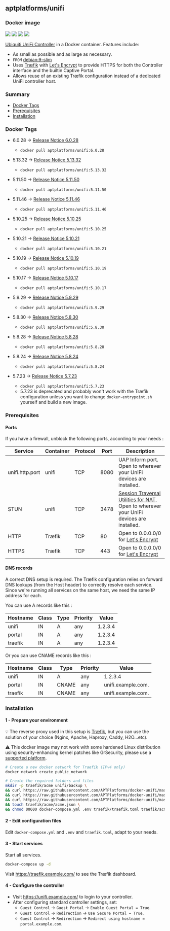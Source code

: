 ## aptplatforms/unifi

### Docker image

[![][microbadger-img]](https://microbadger.com/images/aptplatforms/unifi:latest)
[![][shields-automated-img]](https://hub.docker.com/r/aptplatforms/unifi/builds/)
[![][shields-pulls-img]](https://hub.docker.com/r/aptplatforms/unifi/)
[![][shields-stars-img]](https://hub.docker.com/r/aptplatforms/unifi/)


[Ubiquiti UniFi Controller] in a Docker container. Features include:

- As small as possible and as large as necessary.
- `FROM` [debian:9-slim]
- Uses [Tr&aelig;fik] with [Let's Encrypt] to provide HTTPS for both the
  Controller interface and the builtin Captive Portal.
- Allows reuse of an existing Tr&aelig;fik configuration instead of a
  dedicated UniFi controller host.

### Summary

- [Docker Tags](#docker-tags)
- [Prerequisites](#prerequisites)
- [Installation](#installation)


### Docker Tags

- 6.0.28  &rarr; [Release Notice 6.0.28]
    - `docker pull aptplatforms/unifi:6.0.28`

- 5.13.32 &rarr; [Release Notice 5.13.32]
    - `docker pull aptplatforms/unifi:5.13.32`

- 5.11.50 &rarr; [Release Notice 5.11.50]
    - `docker pull aptplatforms/unifi:5.11.50`

- 5.11.46 &rarr; [Release Notice 5.11.46]
    - `docker pull aptplatforms/unifi:5.11.46`

- 5.10.25 &rarr; [Release Notice 5.10.25]
    - `docker pull aptplatforms/unifi:5.10.25`

- 5.10.21 &rarr; [Release Notice 5.10.21]
    - `docker pull aptplatforms/unifi:5.10.21`

- 5.10.19 &rarr; [Release Notice 5.10.19]
    - `docker pull aptplatforms/unifi:5.10.19`

- 5.10.17 &rarr; [Release Notice 5.10.17]
    - `docker pull aptplatforms/unifi:5.10.17`

- 5.9.29 &rarr; [Release Notice 5.9.29]
    - `docker pull aptplatforms/unifi:5.9.29`

- 5.8.30 &rarr; [Release Notice 5.8.30]
    - `docker pull aptplatforms/unifi:5.8.30`

- 5.8.28 &rarr; [Release Notice 5.8.28]
    - `docker pull aptplatforms/unifi:5.8.28`

- 5.8.24 &rarr; [Release Notice 5.8.24]
    - `docker pull aptplatforms/unifi:5.8.24`

- 5.7.23 &rarr; [Release Notice 5.7.23]
    - `docker pull aptplatforms/unifi:5.7.23`
    - 5.7.23 is deprecated and probably won't work with the Tr&aelig;fik
      configuration unless you want to change `docker-entrypoint.sh` yourself and build a new image.

### Prerequisites

#### Ports

If you have a firewall, unblock the following ports, according to your needs :

| Service | Container | Protocol | Port | Description |
| ------- | --------- | -------- | ---- | ----------- |
| unifi.http.port | unifi | TCP | 8080 | UAP Inform port. Open to wherever your UniFi devices are installed. |
| STUN | unifi | TCP | 3478 | [Session Traversal Utilities for NAT]. Open to wherever your UniFi devices are installed. |
| HTTP | Tr&aelig;fik | TCP | 80 | Open to 0.0.0.0/0 for [Let's Encrypt] |
| HTTPS | Tr&aelig;fik | TCP | 443 | Open to 0.0.0.0/0 for [Let's Encrypt] |

#### DNS records

A correct DNS setup is required. The Tr&aelig;fik configuration relies on
forward DNS lookups (from the Host header) to correctly resolve each service.
Since we're running all services on the same host, we need the same IP address
for each.

You can use A records like this :

| Hostname | Class | Type | Priority | Value |
| -------- | ----- | ---- | -------- | ----- |
| unifi | IN | A | any | 1.2.3.4 |
| portal | IN | A | any | 1.2.3.4 |
| traefik | IN | A | any | 1.2.3.4 |

Or you can use CNAME records like this :

| Hostname | Class | Type | Priority | Value |
| -------- | ----- | ---- | -------- | ----- |
| unifi | IN | A | any | 1.2.3.4 |
| portal | IN | CNAME | any | unifi.example.com. |
| traefik | IN | CNAME | any | unifi.example.com. |

### Installation

#### 1 - Prepare your environment

:bulb: The reverse proxy used in this setup is [Tr&aelig;fik], but you can use the solution of your choice (Nginx, Apache, Haproxy, Caddy, H2O...etc).

:warning: This docker image may not work with some hardened Linux distribution using security-enhancing kernel patches like GrSecurity, please use a [supported platform].

```bash
# Create a new docker network for Traefik (IPv4 only)
docker network create public_network

# Create the required folders and files
mkdir -p traefik/acme unifi/backup \
&& curl https://raw.githubusercontent.com/APTPlatforms/docker-unifi/master/docker-compose.sample.yml -o docker-compose.yml \
&& curl https://raw.githubusercontent.com/APTPlatforms/docker-unifi/master/sample.env -o .env \
&& curl https://raw.githubusercontent.com/APTPlatforms/docker-unifi/master/traefik.sample.toml -o traefik/traefik.toml \
&& touch traefik/acme/acme.json \
&& chmod 00600 docker-compose.yml .env traefik/traefik.toml traefik/acme/acme.json
```

#### 2 - Edit configuration files

Edit `docker-compose.yml` and `.env` and `traefik.toml`, adapt to your needs.

#### 3 - Start services

Start all services.

```bash
docker-compose up -d
```

Visit <https://traefik.example.com/> to see the Tr&aelig;fik dashboard.

#### 4 - Configure the controller

- Visit <https://unifi.example.com/> to login to your controller.
- After configuring standard controller settings, set:
    - `Guest Control` &rarr; `Guest Portal` &rarr; `Enable Guest Portal = True`.
    - `Guest Control` &rarr; `Redirection` &rarr; `Use Secure Portal = True`.
    - `Guest Control` &rarr; `Redirection` &rarr; `Redirect using hostname = portal.example.com`.

[microbadger-img]: https://images.microbadger.com/badges/image/aptplatforms/unifi:latest.svg
[shields-automated-img]: https://img.shields.io/docker/automated/aptplatforms/unifi.svg
[shields-pulls-img]: https://img.shields.io/docker/pulls/aptplatforms/unifi.svg
[shields-stars-img]: https://img.shields.io/docker/stars/aptplatforms/unifi.svg

[debian:9-slim]: https://hub.docker.com/\_/debian/
[Tr&aelig;fik]: https://traefik.io/
[Let's Encrypt]: https://letsencrypt.org/
[Session Traversal Utilities for NAT]: https://help.ubnt.com/hc/en-us/articles/115015457668-UniFi-Troubleshooting-STUN-Communication-Errors#whatisstun
[supported platform]: https://docs.docker.com/install/#supported-platforms

[Ubiquiti UniFi Controller]: https://www.ui.com/download/unifi/default/default/unifi-network-controller-51332-debianubuntu-linux-and-unifi-cloud-key
[Release Notice 6.0.28]: https://community.ui.com/releases/UniFi-Network-Controller-6-0-28/23c77a99-0957-449a-b3c0-58a37d4df81f
[Release Notice 5.13.32]: https://community.ui.com/releases/UniFi-Network-Controller-5-13-32/85eee834-c987-4875-8de2-51c6842d7bd3
[Release Notice 5.11.50]: https://community.ui.com/releases/UniFi-Network-Controller-5-11-50/1728a1f1-f0a8-45dd-a2e2-95abcfc50dab
[Release Notice 5.11.46]: https://community.ui.com/releases/UniFi-Network-Controller-5-11-46/1984aaf0-7243-4257-af83-70126714613e
[Release Notice 5.10.25]: https://community.ui.com/releases/UniFi-Network-Controller-Stable-5-10-25/fc76945d-c918-4d8d-8cd1-094d05287f45
[Release Notice 5.10.21]: https://community.ubnt.com/t5/UniFi-Updates-Blog/UniFi-Network-Controller-5-10-21-Stable-has-been-released/ba-p/2741854
[Release Notice 5.10.19]: https://community.ubnt.com/t5/UniFi-Updates-Blog/UniFi-Network-Controller-5-10-19-Stable-has-been-released/ba-p/2695209
[Release Notice 5.10.17]: https://community.ubnt.com/t5/UniFi-Updates-Blog/UniFi-Network-Controller-5-10-17-Stable-has-been-released/ba-p/2676018
[Release Notice 5.9.29]: https://community.ubnt.com/t5/UniFi-Updates-Blog/UniFi-SDN-Controller-5-9-29-Stable-has-been-released/ba-p/2516852
[Release Notice 5.8.30]: https://community.ubnt.com/t5/UniFi-Updates-Blog/UniFi-SDN-Controller-5-8-30-Stable-has-been-released/ba-p/2489957
[Release Notice 5.8.28]: https://community.ubnt.com/t5/UniFi-Updates-Blog/UniFi-SDN-Controller-5-8-28-Stable-has-been-released/ba-p/2449036
[Release Notice 5.8.24]: https://community.ubnt.com/t5/UniFi-Updates-Blog/UniFi-SDN-Controller-5-8-24-Stable-has-been-released/ba-p/2404580
[Release Notice 5.7.23]: https://community.ubnt.com/t5/UniFi-Updates-Blog/UniFi-5-7-23-Stable-has-been-released/ba-p/2318813
